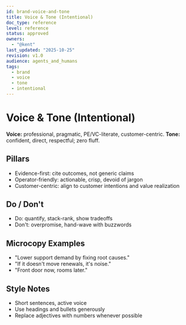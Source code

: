 ```yaml
---
id: brand-voice-and-tone
title: Voice & Tone (Intentional)
doc_type: reference
level: reference
status: approved
owners:
  - "@kent"
last_updated: "2025-10-25"
revision: v1.0
audience: agents_and_humans
tags:
  - brand
  - voice
  - tone
  - intentional
---
```


# Voice & Tone (Intentional)

**Voice:** professional, pragmatic, PE/VC-literate, customer-centric.
**Tone:** confident, direct, respectful; zero fluff.

## Pillars

- Evidence-first: cite outcomes, not generic claims
- Operator-friendly: actionable, crisp, devoid of jargon
- Customer-centric: align to customer intentions and value realization

## Do / Don't

- Do: quantify, stack-rank, show tradeoffs
- Don't: overpromise, hand-wave with buzzwords

## Microcopy Examples

- "Lower support demand by fixing root causes."
- "If it doesn't move renewals, it's noise."
- "Front door now, rooms later."

## Style Notes

- Short sentences, active voice
- Use headings and bullets generously
- Replace adjectives with numbers whenever possible